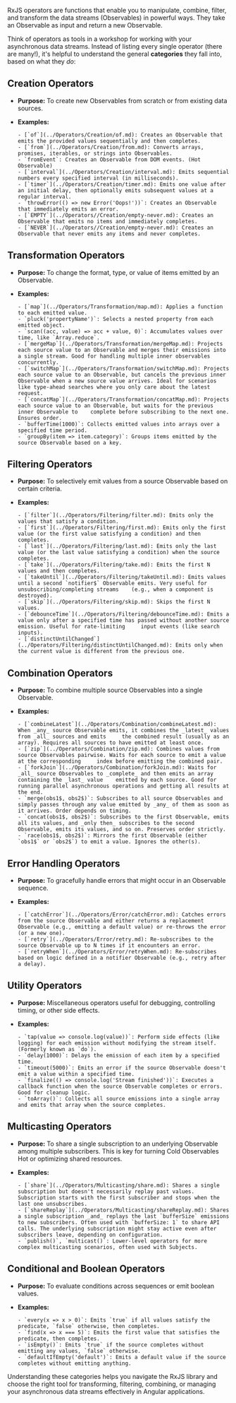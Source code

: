 RxJS operators are functions that enable you to manipulate, combine, filter, and transform the data streams (Observables) in powerful ways. They take an Observable as input and return a new Observable.

Think of operators as tools in a workshop for working with your asynchronous data streams. Instead of listing every single operator (there are many!), it's helpful to understand the general **categories** they fall into, based on what they _do_:

## Creation Operators

- **Purpose:** To create new Observables from scratch or from existing data sources.
- **Examples:**

      - [`of`](../Operators/Creation/of.md): Creates an Observable that emits the provided values sequentially and then completes.
      - [`from`](../Operators/Creation/from.md): Converts arrays, promises, iterables, or strings into Observables.
      - `fromEvent`: Creates an Observable from DOM events. (Hot Observable)
      - [`interval`](../Operators/Creation/interval.md): Emits sequential numbers every specified interval (in milliseconds).
      - [`timer`](../Operators/Creation/timer.md): Emits one value after an initial delay, then optionally emits subsequent values at a regular interval.
      - `throwError(() => new Error('Oops!'))`: Creates an Observable that immediately emits an error.
      - [`EMPTY`](../Operators//Creation/empty-never.md): Creates an Observable that emits no items and immediately completes.
      - [`NEVER`](../Operators//Creation/empty-never.md): Creates an Observable that never emits any items and never completes.

## Transformation Operators

- **Purpose:** To change the format, type, or value of items emitted by an Observable.
- **Examples:**

      - [`map`](../Operators/Transformation/map.md): Applies a function to each emitted value.
      - `pluck('propertyName')`: Selects a nested property from each emitted object.
      - `scan((acc, value) => acc + value, 0)`: Accumulates values over time, like `Array.reduce`.
      - [`mergeMap`](../Operators/Transformation/mergeMap.md): Projects each source value to an Observable and merges their emissions into a single stream. Good for handling multiple inner observables concurrently.
      - [`switchMap`](../Operators/Transformation/switchMap.md): Projects each source value to an Observable, but cancels the previous inner Observable when a new source value arrives. Ideal for scenarios like type-ahead searches where you only care about the latest request.
      - [`concatMap`](../Operators/Transformation/concatMap.md): Projects each source value to an Observable, but waits for the previous inner Observable to    complete before subscribing to the next one. Ensures order.
      - `bufferTime(1000)`: Collects emitted values into arrays over a specified time period.
      - `groupBy(item => item.category)`: Groups items emitted by the source Observable based on a key.

## Filtering Operators

- **Purpose:** To selectively emit values from a source Observable based on certain criteria.
- **Examples:**

      - [`filter`](../Operators/Filtering/filter.md): Emits only the values that satisfy a condition.
      - [`first`](../Operators/Filtering/first.md): Emits only the first value (or the first value satisfying a condition) and then completes.
      - [`last`](../Operators/Filtering/last.md): Emits only the last value (or the last value satisfying a condition) when the source completes.
      - [`take`](../Operators/Filtering/take.md): Emits the first N values and then completes.
      - [`takeUntil`](../Operators/Filtering/takeUntil.md): Emits values until a second `notifier$` Observable emits. Very useful for unsubscribing/completing streams    (e.g., when a component is destroyed).
      - [`skip`](../Operators/Filtering/skip.md): Skips the first N values.
      - [`debounceTime`](../Operators/Filtering/debounceTime.md): Emits a value only after a specified time has passed without another source emission. Useful for rate-limiting     input events (like search inputs).
      - [`distinctUntilChanged`](../Operators/Filtering/distinctUntilChanged.md): Emits only when the current value is different from the previous one.

## Combination Operators

- **Purpose:** To combine multiple source Observables into a single Observable.
- **Examples:**

      - [`combineLatest`](../Operators/Combination/combineLatest.md): When _any_ source Observable emits, it combines the _latest_ values from _all_ sources and emits     the combined result (usually as an array). Requires all sources to have emitted at least once.
      - [`zip`](../Operators/Combination/zip.md): Combines values from source Observables pairwise. Waits for each source to emit a value at the corresponding     index before emitting the combined pair.
      - [`forkJoin`](../Operators/Combination/forkJoin.md): Waits for _all_ source Observables to _complete_ and then emits an array containing the _last_ value    emitted by each source. Good for running parallel asynchronous operations and getting all results at the end.
      - `merge(obs1$, obs2$)`: Subscribes to all source Observables and simply passes through any value emitted by _any_ of them as soon as     it arrives. Order depends on timing.
      - `concat(obs1$, obs2$)`: Subscribes to the first Observable, emits all its values, and _only then_ subscribes to the second    Observable, emits its values, and so on. Preserves order strictly.
      - `race(obs1$, obs2$)`: Mirrors the first Observable (either `obs1$` or `obs2$`) to emit a value. Ignores the other(s).

## Error Handling Operators

- **Purpose:** To gracefully handle errors that might occur in an Observable sequence.
- **Examples:**

      - [`catchError`](../Operators/Error/catchError.md): Catches errors from the source Observable and either returns a replacement Observable (e.g., emitting a default value) or re-throws the error (or a new one).
      - [`retry`](../Operators/Error/retry.md): Re-subscribes to the source Observable up to N times if it encounters an error.
      - [`retryWhen`](../Operators/Error/retryWhen.md): Re-subscribes based on logic defined in a notifier Observable (e.g., retry after a delay).

## Utility Operators

- **Purpose:** Miscellaneous operators useful for debugging, controlling timing, or other side effects.
- **Examples:**

      - `tap(value => console.log(value))`: Perform side effects (like logging) for each emission without modifying the stream itself. (Formerly known as `do`).
      - `delay(1000)`: Delays the emission of each item by a specified time.
      - `timeout(5000)`: Emits an error if the source Observable doesn't emit a value within a specified time.
      - `finalize(() => console.log('Stream finished'))`: Executes a callback function when the source Observable completes or errors. Good for cleanup logic.
      - `toArray()`: Collects all source emissions into a single array and emits that array when the source completes.

## Multicasting Operators

- **Purpose:** To share a single subscription to an underlying Observable among multiple subscribers. This is key for turning Cold Observables Hot or optimizing shared resources.
- **Examples:**

      - [`share`](../Operators/Multicasting/share.md): Shares a single subscription but doesn't necessarily replay past values. Subscription starts with the first subscriber and stops when the last one unsubscribes.
      - [`shareReplay`](../Operators/Multicasting/shareReplay.md): Shares a single subscription _and_ replays the last `bufferSize` emissions to new subscribers. Often used with `bufferSize: 1` to share API calls. The underlying subscription might stay active even after subscribers leave, depending on configuration.
      - `publish()`, `multicast()`: Lower-level operators for more complex multicasting scenarios, often used with Subjects.

## Conditional and Boolean Operators

- **Purpose:** To evaluate conditions across sequences or emit boolean values.
- **Examples:**

      - `every(x => x > 0)`: Emits `true` if all values satisfy the predicate, `false` otherwise, then completes.
      - `find(x => x === 5)`: Emits the first value that satisfies the predicate, then completes.
      - `isEmpty()`: Emits `true` if the source completes without emitting any values, `false` otherwise.
      - `defaultIfEmpty('default')`: Emits a default value if the source completes without emitting anything.

Understanding these categories helps you navigate the RxJS library and choose the right tool for transforming, filtering, combining, or managing your asynchronous data streams effectively in Angular applications.

